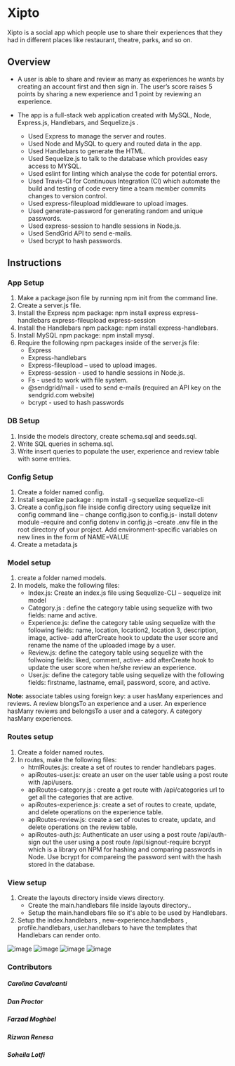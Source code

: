 # Xipto

Xipto is a social app which people use to share their experiences that they had in different places like restaurant, theatre, parks, and so on.

## Overview

 *  A user is able to share and review as many as experiences he wants by creating an account first and then sign in. The user’s score raises 5 points by sharing a new experience and 1 point by reviewing an experience. 


 *  The app is a full-stack web application created with MySQL, Node, Express.js, Handlebars, and Sequelize.js . 
 
       * Used Express to manage the server and routes.
       * Used Node and MySQL to query and routed data in the app.
       * Used Handlebars to generate the HTML.
       * Used Sequelize.js to talk to the database which provides easy access to MYSQL.
       * Used eslint for linting which analyse the code for potential errors.
       * Used Travis-CI for Continuous Integration (CI) which automate the build and testing of code
          every time a team member commits changes to version control.
       * Used express-fileupload middleware to upload images.
       * Used generate-password for generating random and unique passwords.
       * Used express-session to handle sessions in Node.js.
       * Used SendGrid API to send e-mails.
       * Used bcrypt to hash passwords.
    
## Instructions
### App Setup
1.	Make a package.json file by running npm init from the command line.
2.	Create a server.js file.
3.	Install the Express npm package: npm install express express-handlebars express-fileupload express-session
4.	Install the Handlebars npm package: npm install express-handlebars.
5.	Install MySQL npm package: npm install mysql.
6.	Require the following npm packages inside of the server.js file:
      *  Express
      *  Express-handlebars
      *  Express-fileupload – used to upload images.
      *  Express-session - used to handle sessions in Node.js.
      *  Fs - used to work with file system.
      *  @sendgrid/mail - used to send e-mails (required an API key on the sendgrid.com website)
      *  bcrypt - used to hash passwords
      
### DB Setup
1.	Inside the models directory, create schema.sql and seeds.sql.
2.	Write SQL queries in schema.sql. 
3.	Write insert queries to populate the user, experience and review table with some entries.

### Config Setup
1.	Create a folder named config.
2.	Install sequelize package : npm install -g sequelize sequelize-cli
3.	Create a config.json file inside config directory using  sequelize init config command line – change config.json to config.js- install dotenv module –require and config dotenv in config.js –create .env file in the root directory of your project. Add environment-specific variables on new lines in the form of NAME=VALUE
4.	Create a metadata.js 

### Model setup
1.	create a folder named models.
2.	In models, make  the following files: 
      *  Index.js: Create an index.js file using Sequelize-CLI – sequelize init model
      *  Category.js : define the category table using sequelize with two fields: name and active.
      *  Experience.js: define the category table using sequelize with the following fields: name, location, location2,
         location 3, description, image, active- add afterCreate hook to update the user score and rename the name of
         the uploaded  image by a user.
      *  Review.js: define the category table using sequelize with the follwoing fields: liked, comment, active- 
         add afterCreate hook to  update the user score when he/she review an experience.
      *  User.js: define the category table using sequelize with the following fields: firstname, lastname, email, password, score, 
         and active.
 
**Note:** associate tables using foreign key: a user hasMany experiences and reviews. A review blongsTo an experience and a user. 
An experience hasMany reviews and belongsTo a user and a category. A category hasMany experiences.

### Routes setup
1. Create a folder named  routes.  
2. In routes, make  the following files: 
      *  htmlRoutes.js: create a set of routes to render handlebars pages.
      *  apiRoutes-user.js: create an user on the user table using a post route with /api/users.
      *  apiRoutes-category.js : create a get route with /api/categories url to get all the categories that are active.
      *  apiRoutes-experience.js: create a set of routes to create, update, and delete operations on the experience table.
      *  apiRoutes-review.js: create a set of routes to create, update, and delete operations on the review table.
      *  apiRoutes-auth.js: Authenticate an user using a post route /api/auth- sign out the user using a post route 
         /api/signout-require bcrypt which is a library on NPM for hashing and comparing passwords in Node. 
         Use bcrypt for compareing the password sent with the hash stored in the database.

### View setup
1.	Create the layouts directory inside views directory.
      *  Create the main.handlebars file inside layouts directory..
      *  Setup the main.handlebars file so it's able to be used by Handlebars.
2. Setup the index.handlebars , new-experience.handlebars , profile.handlebars, user.handlebars  to have the templates that Handlebars can render onto.


![image](https://user-images.githubusercontent.com/49765334/65067481-9f069600-d954-11e9-87bb-2674bd4e6722.png)
![image](https://user-images.githubusercontent.com/49765334/65067510-b0e83900-d954-11e9-8b85-b2e18a261698.png)
![image](https://user-images.githubusercontent.com/49765334/65067552-c78e9000-d954-11e9-9ce5-c7e348881e92.png)
![image](https://user-images.githubusercontent.com/49765334/65067582-d6754280-d954-11e9-871b-8f5beaf853ca.png)

### Contributors
   ##### Carolina Cavalcanti 
   ##### Dan Proctor
   ##### Farzad Moghbel
   ##### Rizwan Renesa
   ##### Soheila Lotfi
